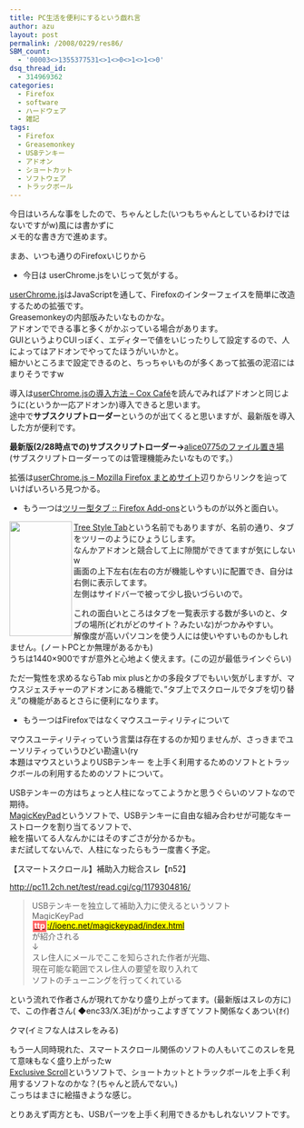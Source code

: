 ```yaml
---
title: PC生活を便利にするという戯れ言
author: azu
layout: post
permalink: /2008/0229/res86/
SBM_count:
  - '00003<>1355377531<>1<>0<>1<>1<>0'
dsq_thread_id:
  - 314969362
categories:
  - Firefox
  - software
  - ハードウェア
  - 雑記
tags:
  - Firefox
  - Greasemonkey
  - USBテンキー
  - アドオン
  - ショートカット
  - ソフトウェア
  - トラックボール
---
```

今日はいろんな事をしたので、ちゃんとした(いつもちゃんとしているわけではないですがw)風には書かずに  
メモ的な書き方で進めます。

まあ、いつも通りのFirefoxいじりから

*   今日は userChrome.jsをいじって気がする。

[userChrome.js][1]はJavaScriptを通して、Firefoxのインターフェイスを簡単に改造するための拡張です。  
Greasemonkeyの内部版みたいなものかな。  
アドオンでできる事と多くがかぶっている場合があります。  
GUIというよりCUIっぽく、エディターで値をいじったりして設定するので、人によってはアドオンでやってたほうがいいかと。  
細かいところまで設定できるのと、ちっちゃいものが多くあって拡張の泥沼にはまりそうですw

導入は[userChrome.jsの導入方法 &#8211; Cox Café][2]を読んでみればアドオンと同じように(というか一応アドオンか)導入できると思います。  
途中で**サブスクリプトローダー**というのが出てくると思いますが、最新版を導入した方が便利です。

**最新版(2/28時点での)サブスクリプトローダー→**[alice0775のファイル置き場 ][3]  
(サブスクリプトローダーってのは管理機能みたいなものです。）

拡張は[userChrome.js &#8211; Mozilla Firefox まとめサイト][4]辺りからリンクを辿っていけばいろいろ見つかる。

*   もう一つは[ツリー型タブ :: Firefox Add-ons][5]というものが以外と面白い。

[<img src="http://data.tumblr.com/9ADBMiWuC60b1ryvnJsnLwXi_500.png" align="left" height="202" width="110" />Tree Style Tab][6]という名前でもありますが、名前の通り、タブをツリーのようにひょうじします。  
なんかアドオンと競合して上に隙間ができてますが気にしないw  
画面の上下左右(左右の方が機能しやすい)に配置でき、自分は右側に表示してます。  
左側はサイドバーで被って少し扱いづらいので。

これの面白いところはタブを一覧表示する数が多いのと、タブの場所(どれがどのサイト？みたいな)がつかみやすい。  
解像度が高いパソコンを使う人には使いやすいものかもしれません。(ノートPCとか無理があるかも)  
うちは1440×900ですが意外と心地よく使えます。(この辺が最低ラインぐらい)

ただ一覧性を求めるならTab mix plusとかの多段タブでもいい気がしますが、マウスジェスチャーのアドオンにある機能で、&#8221;タブ上でスクロールでタブを切り替え&#8221;の機能があるとさらに便利になります。

*   もう一つはFirefoxではなくマウスユーティリティについて

マウスユーティリティっていう言葉は存在するのか知りませんが、さっきまでユーソリティっていうひどい勘違い(ry  
本題はマウスというよりUSBテンキー を上手く利用するためのソフトとトラックボールの利用するためのソフトについて。

USBテンキーの方はちょっと人柱になってこようかと思うぐらいのソフトなので期待。  
[MagicKeyPad][7]というソフトで、USBテンキーに自由な組み合わせが可能なキーストロークを割り当てるソフトで、  
絵を描いてる人なんかにはそのすごさが分かるかも。  
まだ試してないんで、人柱になったらもう一度書く予定。

【スマートスクロール】補助入力総合スレ【n52】

http://pc11.2ch.net/test/read.cgi/cg/1179304816/

> USBテンキーを独立して補助入力に使えるというソフト  
> MagicKeyPad  
> <a href="http://ioenc.net/magickeypad/index.html" style="background-color: yellow; color: black" target="_blank" rel="http://ioenc.net/magickeypad/index.html" class="outLink"><span id="__firefox-findbar-search-id" style="border: 1px solid #ffffff; color: #ffffff; font-weight: bold; background-color: #ff6666; padding-left: 0.2em; padding-right: 0.2em; padding-bottom: 0.2em; -moz-border-radius-topleft: 3px; -moz-border-radius-topright: 3px; -moz-border-radius-bottomright: 3px; -moz-border-radius-bottomleft: 3px">ttp</span>://ioenc.net/magickeypad/index.html</a>  
> が紹介される  
> ↓  
> スレ住人にメールでここを知らされた作者が光臨、  
> 現在可能な範囲でスレ住人の要望を取り入れて  
> ソフトのチューニングを行ってくれている

<p dir="ltr">
  という流れで作者さんが現れてかなり盛り上がってます。(最新版はスレの方に)<br /> で、この作者さん(<span class="resName" title="sage"> ◆enc33/X.3E)がかっこよすぎてソフト関係なくあつい(ｵｲ)</span>
</p>

<p dir="ltr">
  <span class="resName" title="sage">クマ(イミフな人はスレをみる)</span>
</p>

<p dir="ltr">
  <span class="resName" title="sage">もう一人同時現れた、スマートスクロール関係のソフトの</span>人もいてこのスレを見て意味もなく盛り上がったw<br /> <a href="http://www.scn.tv/user/nemu/exclusive_scroll/">Exclusive Scroll</a>というソフトで、ショートカットとトラックボールを上手く利用するソフトなのかな？(ちゃんと読んでない。)<br /> こっちはまさに絵描きような感じ。
</p>

<p dir="ltr">
  とりあえず両方とも、USBパーツを上手く利用できるかもしれないソフトです。
</p>

 [1]: http://mozilla.zeniko.ch/userchrome.js.html
 [2]: http://coxcafe.net/2008/02/11/18_44_54/
 [3]: http://space.geocities.yahoo.co.jp/gl/alice0775/view/20071214
 [4]: http://firefox.geckodev.org/index.php?cmd=read&page=userChrome.js&word=user
 [5]: https://addons.mozilla.org/ja/firefox/addon/5890
 [6]: http://piro.sakura.ne.jp/xul/_treestyletab.html
 [7]: http://ioenc.net/magickeypad/index.html